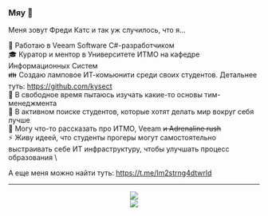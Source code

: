 ### Мяу 👋

Меня зовут Фреди Катс и так уж случилось, что я...

💼 Работаю в Veeam Software C#-разработчиком \
🎓 Куратор и ментор в Университете ИТМО на кафедре Информационных Систем \
👪 Создаю ламповое ИТ-комьюнити среди своих студентов. Детальнее туть: https://github.com/kysect \
🌱 В свободное время пытаюсь изучать какие-то основы тим-менеджмента \
🔭 В активном поиске студентов, которые хотят делать мир вокруг себя лучше \
💬 Могу что-то рассказать про ИТМО, Veeam ~~и Adrenaline rush~~ \
⚡ Живу идеей, что студенты прогеры могут самостоятельно выстраивать себе ИТ инфраструктуру, чтобы улучшать процесс образования \

А еще меня можно найти туть: https://t.me/Im2strng4dtwrld

---

<div align="center">
   <img src="https://github-readme-stats.vercel.app/api?username=inredikawb&show_icons=true&include_all_commits=true" />
</div>
<div align="center">
   <img src="https://github-profile-trophy.vercel.app/?username=inredikawb&rank=SECRET,SSS,SS,S,AAA,AA,A&theme=onedark&no-frame=true&margin-h=15&row=2&column=3" />
</div>
